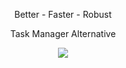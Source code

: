 
<p align="center">Better - Faster - Robust</p>
<p align="center">Task Manager Alternative</p>
<p align="center">
<a href="https://github.com/Vital-Utilities/Vital-Utilities/releases">
<img src="https://img.shields.io/github/v/release/Vital-Utilities/Vital-Utilities?style=flat-square"/>
</a>
</p>
